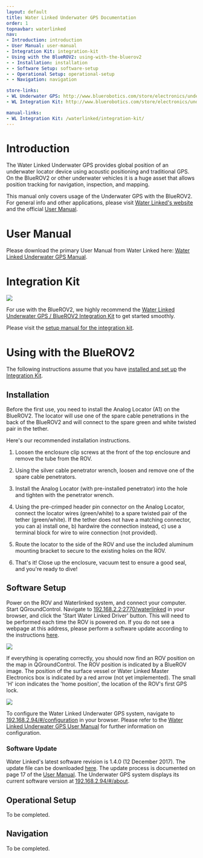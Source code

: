 ```yaml
---
layout: default
title: Water Linked Underwater GPS Documentation
order: 1
topnavbar: waterlinked
nav:
- Introduction: introduction
- User Manual: user-manual
- Integration Kit: integration-kit
- Using with the BlueROV2: using-with-the-bluerov2
- - Installation: installation
- - Software Setup: software-setup
- - Operational Setup: operational-setup
- - Navigation: navigation

store-links:
- WL Underwater GPS: http://www.bluerobotics.com/store/electronics/underwater-gps/aps-wl-11001/
- WL Integration Kit: http://www.bluerobotics.com/store/electronics/underwater-gps/aps-wl-brov2-kit-r1/

manual-links:
- WL Integration Kit: /waterlinked/integration-kit/
---
```


<!--<img src="/switch/cad/switch-4a.png" class="img-responsive" style="max-width:900px"  />-->

# Introduction

The Water Linked Underwater GPS provides global position of an underwater locator device using acoustic positioning and traditional GPS. On the BlueROV2 or other underwater vehicles it is a huge asset that allows position tracking for navigation, inspection, and mapping.

<i class="fa fa-star fa-fw fa-1x text-default blue"></i>
This manual only covers usage of the Underwater GPS with the BlueROV2. For general info and other applications, please visit [Water Linked's website](http://www.waterlinked.com) and the official [User Manual](#user-manual).

# User Manual

Please download the primary User Manual from Water Linked here: [Water Linked Underwater GPS Manual](https://waterlinked.com/usermanual).

# Integration Kit

<img src="http://www.bluerobotics.com/wp-content/uploads/2017/09/wlik-product-3.png" class="img-responsive img-center" style="max-width:500px;" />

For use with the BlueROV2, we highly recommend the [Water Linked Underwater GPS / BlueROV2 Integration Kit](http://www.bluerobotics.com/store/electronics/underwater-gps/aps-wl-brov2-kit-r1/) to get started smoothly.

Please visit the [setup manual for the integration kit](/waterlinked/integration-kit).

# Using with the BlueROV2

The following instructions assume that you have [installed and set up](/waterlinked/integration-kit) the [Integration Kit](http://www.bluerobotics.com/store/electronics/underwater-gps/aps-wl-brov2-kit-r1/).

## Installation

Before the first use, you need to install the Analog Locator (A1) on the BlueROV2. The locator will use one of the spare cable penetrations in the back of the BlueROV2 and will connect to the spare green and white twisted pair in the tether.

Here's our recommended installation instructions.

1. Loosen the enclosure clip screws at the front of the top enclosure and remove the tube from the ROV.

2. Using the silver cable penetrator wrench, loosen and remove one of the spare cable penetrators.

3. Install the Analog Locator (with pre-installed penetrator) into the hole and tighten with the penetrator wrench.

4. Using the pre-crimped header pin connector on the Analog Locator, connect the locator wires (green/white) to a spare twisted pair of the tether (green/white). If the tether does not have a matching connector, you can a) install one, b) hardwire the connection instead, c) use a terminal block for wire to wire connection (not provided).

5. Route the locator to the side of the ROV and use the included aluminum mounting bracket to secure to the existing holes on the ROV.

6. That's it! Close up the enclosure, vacuum test to ensure a good seal, and you're ready to dive!

## Software Setup

Power on the ROV and Waterlinked system, and connect your computer. Start QGroundControl. Navigate to [192.168.2.2:2770/waterlinked](192.168.2.2:2770/waterlinked) in your browser, and click the 'Start Water Linked Driver' button. This will need to be performed each time the ROV is powered on. If you do not see a webpage at this address, please perform a software update according to the instructions [here](discuss.bluerobotics.com/t/software-updates-september-14-2017/1491).

<img src="/waterlinked/wlik-companion-driver.png" class="img-responsive img-center" style="max-width:650px;" />

If everything is operating correctly, you should now find an ROV position on the map in QGroundControl. The ROV position is indicated by a BlueROV image. The position of the surface vessel or Water Linked Master Electronics box is indicated by a red arrow (not yet implemented). The small 'H' icon indicates the 'home position', the location of the ROV's first GPS lock.

<img src="/waterlinked/wlik-qgc-display.png" class="img-responsive img-center" style="max-width:650px;" />

To configure the Water Linked Underwater GPS system, navigate to [192.168.2.94/#/configuration](http://192.168.2.94/#/configuration) in your browser. Please refer to the [Water Linked Underwater GPS User Manual](https://waterlinked.com/usermanual) for further information on configuration.

### Software Update

Water Linked's latest software revision is 1.4.0 (12 December 2017). The update file can be downloaded [here](https://update.waterlinked.com). The update process is documented on page 17 of the [User Manual](https://waterlinked.com/usermanual). The Underwater GPS system displays its current software version at [192.168.2.94/#/about](http://192.168.2.94/#/about).

## Operational Setup

To be completed.

## Navigation

To be completed.

